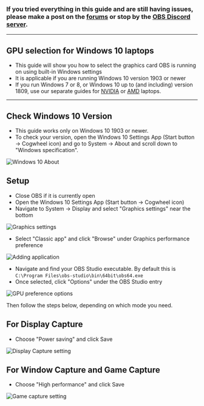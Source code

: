 ### If you tried everything in this guide and are still having issues, please make a post on the [forums](https://obsproject.com/forum) or stop by the [OBS Discord server](https://obsproject/discord).

***

## GPU selection for Windows 10 laptops

* This guide will show you how to select the graphics card OBS is running on using built-in Windows settings
* It is applicable if you are running Windows 10 version 1903 or newer
* If you run Windows 7 or 8, or Windows 10 up to (and including) version 1809, use our separate guides for [NVIDIA](Laptop-GPU-Selection-Nvidia) or [AMD](Laptop-GPU-Selection-Amd) laptops.

***

## Check Windows 10 Version

* This guide works only on Windows 10 1903 or newer.
* To check your version, open the Windows 10 Settings App (Start button → Cogwheel icon) and go to System → About and scroll down to "Windows specification".

![Windows 10 About](https://raw.githubusercontent.com/wiki/obsproject/obs-studio/images/laptop-troubleshooting/win10/06-find-version.png)


## Setup

* Close OBS if it is currently open
* Open the Windows 10 Settings App (Start button → Cogwheel icon)
* Navigate to System → Display and select "Graphics settings" near the bottom

![Graphics settings](https://raw.githubusercontent.com/wiki/obsproject/obs-studio/images/laptop-troubleshooting/win10/01-graphics-settings.png)

* Select "Classic app" and click "Browse" under Graphics performance preference

![Adding application](https://raw.githubusercontent.com/wiki/obsproject/obs-studio/images/laptop-troubleshooting/win10/02-add-application.png)

* Navigate and find your OBS Studio executable. By default this is `C:\Program Files\obs-studio\bin\64bit\obs64.exe`
* Once selected, click "Options" under the OBS Studio entry

![GPU preference options](https://raw.githubusercontent.com/wiki/obsproject/obs-studio/images/laptop-troubleshooting/win10/03-open-options.png)

Then follow the steps below, depending on which mode you need.

## For Display Capture

* Choose "Power saving" and click Save

![Display Capture setting](https://raw.githubusercontent.com/wiki/obsproject/obs-studio/images/laptop-troubleshooting/win10/04-power-saving.png)

## For Window Capture and Game Capture

* Choose "High performance" and click Save

![Game capture setting](https://raw.githubusercontent.com/wiki/obsproject/obs-studio/images/laptop-troubleshooting/win10/05-high-perf.png)


